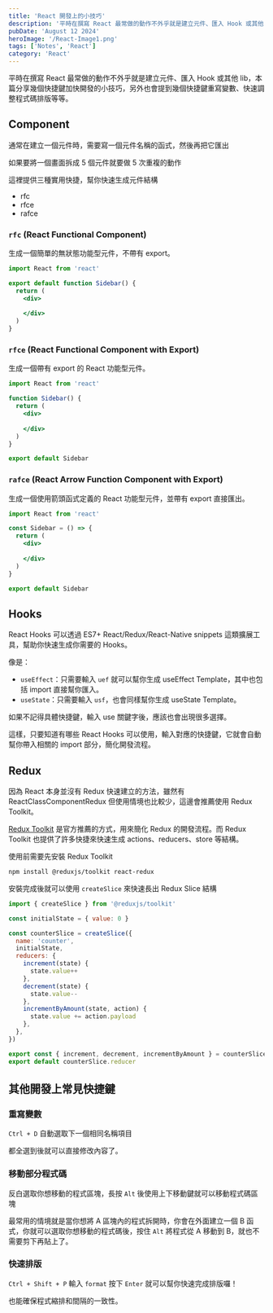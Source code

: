```yaml
---
title: 'React 開發上的小技巧'
description: '平時在撰寫 React 最常做的動作不外乎就是建立元件、匯入 Hook 或其他 lib，本篇分享幾個快捷鍵加快開發的小技巧，另外也會提到幾個快捷鍵重寫變數、快速調整程式碼排版等等。'
pubDate: 'August 12 2024'
heroImage: '/React-Image1.png'
tags: ['Notes', 'React']
category: 'React'
---
```


平時在撰寫 React 最常做的動作不外乎就是建立元件、匯入 Hook 或其他 lib，本篇分享幾個快捷鍵加快開發的小技巧，另外也會提到幾個快捷鍵重寫變數、快速調整程式碼排版等等。

## Component

通常在建立一個元件時，需要寫一個元件名稱的函式，然後再把它匯出

如果要將一個畫面拆成 5 個元件就要做 5 次重複的動作

這裡提供三種實用快捷，幫你快速生成元件結構

* rfc
* rfce
* rafce

### `rfc` (React Functional Component)

生成一個簡單的無狀態功能型元件，不帶有 export。

```jsx
import React from 'react'

export default function Sidebar() {
  return (
    <div>
      
    </div>
  )
}
```

### `rfce` (React Functional Component with Export)

生成一個帶有 export 的 React 功能型元件。

```jsx
import React from 'react'

function Sidebar() {
  return (
    <div>
      
    </div>
  )
}

export default Sidebar
```

### `rafce` (React Arrow Function Component with Export)

生成一個使用箭頭函式定義的 React 功能型元件，並帶有 export 直接匯出。

```jsx
import React from 'react'

const Sidebar = () => {
  return (
    <div>
      
    </div>
  )
}

export default Sidebar
```

## Hooks

React Hooks 可以透過 ES7+ React/Redux/React-Native snippets 這類擴展工具，幫助你快速生成你需要的 Hooks。

像是：

* `useEffect`：只需要輸入 `uef` 就可以幫你生成 useEffect Template，其中也包括 import 直接幫你匯入。
* `useState`：只需要輸入 `usf`，也會同樣幫你生成 useState Template。

如果不記得具體快捷鍵，輸入 use 關鍵字後，應該也會出現很多選擇。

這樣，只要知道有哪些 React Hooks 可以使用，輸入對應的快捷鍵，它就會自動幫你帶入相關的 import 部分，簡化開發流程。

## Redux

因為 React 本身並沒有 Redux 快速建立的方法，雖然有 ReactClassComponentRedux 但使用情境也比較少，這邊會推薦使用 Redux Toolkit。

[Redux Toolkit](https://redux-toolkit.js.org/) 是官方推薦的方式，用來簡化 Redux 的開發流程。而 Redux Toolkit 也提供了許多快捷來快速生成 actions、reducers、store 等結構。

使用前需要先安裝 Redux Toolkit

```bash
npm install @reduxjs/toolkit react-redux
```

安裝完成後就可以使用 `createSlice` 來快速長出 Redux Slice 結構

```jsx
import { createSlice } from '@reduxjs/toolkit'

const initialState = { value: 0 }

const counterSlice = createSlice({
  name: 'counter',
  initialState,
  reducers: {
    increment(state) {
      state.value++
    },
    decrement(state) {
      state.value--
    },
    incrementByAmount(state, action) {
      state.value += action.payload
    },
  },
})

export const { increment, decrement, incrementByAmount } = counterSlice.actions
export default counterSlice.reducer
```

## 其他開發上常見快捷鍵

### 重寫變數

`Ctrl + D` 自動選取下一個相同名稱項目

都全選到後就可以直接修改內容了。

### 移動部分程式碼

反白選取你想移動的程式區塊，長按 `Alt` 後使用上下移動鍵就可以移動程式碼區塊

最常用的情境就是當你想將 A 區塊內的程式拆開時，你會在外面建立一個 B 函式，你就可以選取你想移動的程式碼後，按住 `Alt` 將程式從 A 移動到 B，就也不需要剪下再貼上了。

### 快速排版

`Ctrl + Shift + P` 輸入 `format` 按下 `Enter` 就可以幫你快速完成排版囉！

也能確保程式縮排和間隔的一致性。
